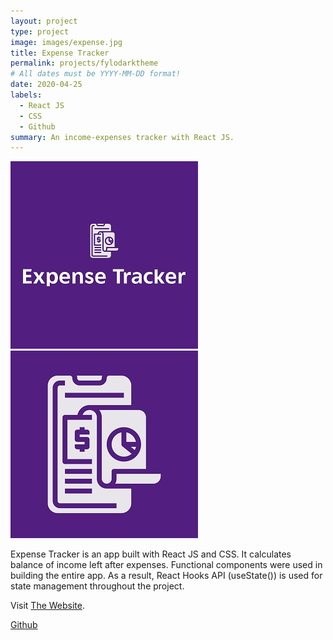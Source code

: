 ```yaml
---
layout: project
type: project
image: images/expense.jpg
title: Expense Tracker
permalink: projects/fylodarktheme
# All dates must be YYYY-MM-DD format!
date: 2020-04-25
labels:
  - React JS
  - CSS
  - Github
summary: An income-expenses tracker with React JS.
---
```


<div class="ui small rounded images">
  <img class="ui image" src="../images/expense.jpg">
  <img class="ui image" src="../images/expense2.jpg">
</div>

Expense Tracker is an app built with React JS and CSS. It calculates balance of income left after expenses. Functional components were used in building the entire app. As a result, React Hooks API (useState()) is used for state management throughout the project.

Visit [The Website](https://pjmantoss.github.io/expense-tracker/).

<a href="https://github.com/PJMantoss/expense-tracker"><i class="large github icon "></i>Github</a>
